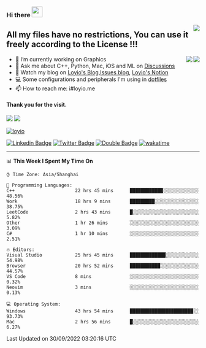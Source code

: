 <h3 align="left">Hi there <img src="https://media.giphy.com/media/hvRJCLFzcasrR4ia7z/giphy.gif" width="28"></h3>
<a align="right" href="https://github.com/loyio/loyio/blob/master/STAR/README.md"><img align="right" src="https://img.shields.io/badge/LOYIO-STAR-green" /></a>

## All my files have no restrictions, You can use it freely according to the License !!!

<a href="https://github.com/loyio#gh-light-mode-only">
     <img align="right"  src="https://loy-readme.vercel.app/api/top-langs/?username=loyio&langs_count=6&hide=css,html,jupyter%20notebook" />
</a>

<a href="https://github.com/loyio#gh-dark-mode-only">
  <img align="right"  src="https://loy-readme.vercel.app/api/top-langs/?username=loyio&langs_count=6&theme=slateorange&hide=css,html,jupyter%20notebook" />
</a>



- 🔭 I’m currently working on Graphics
- 💬 Ask me about C++, Python, Mac, iOS and ML on [Discussions](https://github.com/loyio/blog/discussions)
- 📔 Watch my blog on [Loyio's Blog](https://loyio.me),[Issues blog](https://github.com/loyio/blog/issues), [Loyio's Notion](https://loyio.notion.site/loyio/Loyio-s-Dashboard-2f56bd29222a445ea9d9e8802a1ac83b)
- 💻 Some configurations and peripherals I'm using in [dotfiles](https://github.com/loyio/dotfiles)
- 📫 How to reach me: i#loyio.me


#### Thank you for the visit.
<img src="http://profile-counter.glitch.me/loyio/count.svg" />

<img src="https://loy-readme.vercel.app/api?username=loyio&show_icons=true&hide=stars&include_all_commits=true&hide_title=true&theme=slateorange" />

     

[![loyio](https://github-profile-trophy.vercel.app/?username=loyio&theme=onedark&column=4)](https://github.com/loyio)

[![Linkedin Badge](https://img.shields.io/badge/-@loyio-0077b5?style=flat-square&logo=Linkedin&logoColor=white&labelColor=0077b5&link=https://www.linkedin.com/in/loyio-hex-363172158/)](https://www.linkedin.com/in/loyio-hex-363172158/)
[![Twitter Badge](https://img.shields.io/badge/-@loyiome-1ca0f1?style=flat-square&labelColor=1ca0f1&logo=twitter&logoColor=white&link=https://twitter.com/loyiome)](https://twitter.com/loyiome)
[![Double Badge](https://img.shields.io/badge/@loyio-007722?style=flat&logo=Douban&logoColor=white)](https://www.douban.com/people/susmote)
[![wakatime](https://wakatime.com/badge/user/c0ddc104-5a20-41d1-ab9a-c4d9ea20a4d9.svg)](https://wakatime.com/@c0ddc104-5a20-41d1-ab9a-c4d9ea20a4d9)

-------
<!--START_SECTION:waka-->
📊 **This Week I Spent My Time On** 

```text
⌚︎ Time Zone: Asia/Shanghai

💬 Programming Languages: 
C++                      22 hrs 45 mins      ████████████░░░░░░░░░░░░░   48.56% 
Work                     18 hrs 9 mins       █████████░░░░░░░░░░░░░░░░   38.75% 
LeetCode                 2 hrs 43 mins       █░░░░░░░░░░░░░░░░░░░░░░░░   5.82% 
Other                    1 hr 26 mins        ░░░░░░░░░░░░░░░░░░░░░░░░░   3.09% 
C#                       1 hr 10 mins        ░░░░░░░░░░░░░░░░░░░░░░░░░   2.51%

🔥 Editors: 
Visual Studio            25 hrs 45 mins      █████████████░░░░░░░░░░░░   54.98% 
Browser                  20 hrs 52 mins      ███████████░░░░░░░░░░░░░░   44.57% 
VS Code                  8 mins              ░░░░░░░░░░░░░░░░░░░░░░░░░   0.32% 
Neovim                   3 mins              ░░░░░░░░░░░░░░░░░░░░░░░░░   0.13%

💻 Operating System: 
Windows                  43 hrs 54 mins      ███████████████████████░░   93.73% 
Mac                      2 hrs 56 mins       █░░░░░░░░░░░░░░░░░░░░░░░░   6.27%

```


 Last Updated on 30/09/2022 03:20:16 UTC
<!--END_SECTION:waka-->
